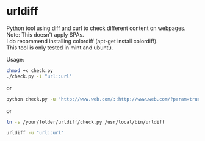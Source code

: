 urldiff
=======

Python tool using diff and curl to check different content on webpages. Note: This doesn't apply SPAs.
<br />
I do recommend installing colordiff (apt-get install colordiff).
<br />
This tool is only tested in mint and ubuntu.

Usage:
```bash
chmod +x check.py
./check.py -i "url::url"
```

or

```bash
python check.py -u "http://www.web.com/::http://www.web.com/?param=true"
```

or

```bash
ln -s /your/folder/urldiff/check.py /usr/local/bin/urldiff

urldiff -u "url::url"
```

